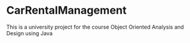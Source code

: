 # CarRentalManagement
This is a university project for the course Object Oriented Analysis and Design using Java
